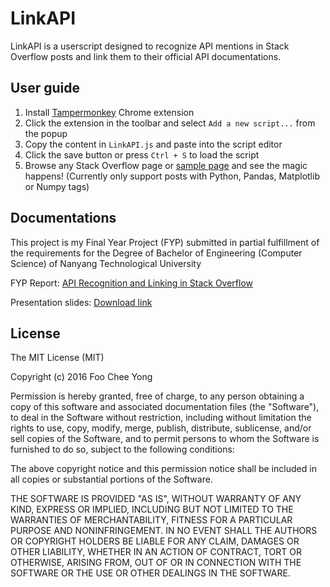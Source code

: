 # LinkAPI
LinkAPI is a userscript designed to recognize API mentions in Stack Overflow posts and link them to their official API documentations.

## User guide
1. Install [Tampermonkey](https://chrome.google.com/webstore/detail/tampermonkey/dhdgffkkebhmkfjojejmpbldmpobfkfo?hl=en) Chrome extension
2. Click the extension in the toolbar and select `Add a new script...` from the popup
3. Copy the content in `LinkAPI.js` and paste into the script editor
4. Click the save button or press `Ctrl + S` to load the script
5. Browse any Stack Overflow page or [sample page](http://stackoverflow.com/questions/35782929/pandas-groupby-memory-deallocation) and see the magic happens! (Currently only support posts with Python, Pandas, Matplotlib or Numpy tags)

## Documentations
This project is my Final Year Project (FYP) submitted in partial fulfillment of the requirements for the Degree of Bachelor of Engineering (Computer Science) of Nanyang Technological University

FYP Report: [API Recognition and Linking in Stack Overflow](http://hdl.handle.net/10356/66634)

Presentation slides: [Download link](https://www.dropbox.com/s/c9m15rhktcgx3b8/API%20Recognition%20and%20Linking%20in%20Stack%20Overflow.pdf?dl=0)

## License
The MIT License (MIT)

Copyright (c) 2016 Foo Chee Yong

Permission is hereby granted, free of charge, to any person obtaining a copy of this software and associated documentation files (the "Software"), to deal in the Software without restriction, including without limitation the rights to use, copy, modify, merge, publish, distribute, sublicense, and/or sell copies of the Software, and to permit persons to whom the Software is furnished to do so, subject to the following conditions:

The above copyright notice and this permission notice shall be included in all copies or substantial portions of the Software.

THE SOFTWARE IS PROVIDED "AS IS", WITHOUT WARRANTY OF ANY KIND, EXPRESS OR IMPLIED, INCLUDING BUT NOT LIMITED TO THE WARRANTIES OF MERCHANTABILITY, FITNESS FOR A PARTICULAR PURPOSE AND NONINFRINGEMENT. IN NO EVENT SHALL THE AUTHORS OR COPYRIGHT HOLDERS BE LIABLE FOR ANY CLAIM, DAMAGES OR OTHER LIABILITY, WHETHER IN AN ACTION OF CONTRACT, TORT OR OTHERWISE, ARISING FROM, OUT OF OR IN CONNECTION WITH THE SOFTWARE OR THE USE OR OTHER DEALINGS IN THE SOFTWARE.